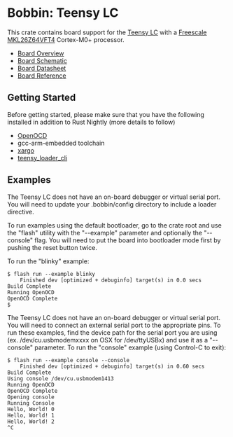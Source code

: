 # Bobbin: Teensy LC

This crate contains board support for the [Teensy LC](https://www.pjrc.com/store/teensylc.html) with a [Freescale MKL26Z64VFT4](http://www.nxp.com/products/microcontrollers-and-processors/arm-processors/kinetis-cortex-m-mcus/l-series-ultra-low-power-m0-plus/kinetis-kl2x-48-mhz-usb-ultra-low-power-microcontrollers-mcus-based-on-arm-cortex-m0-plus-core:KL2x) Cortex-M0+ processor.

- [Board Overview](https://www.pjrc.com/store/teensylc.html)
- [Board Schematic](https://www.pjrc.com/teensy/schematic.html)
- [Board Datasheet](https://www.pjrc.com/teensy/KL26P64M48SF5.pdf)
- [Board Reference](https://www.pjrc.com/teensy/KL26P121M48SF4RM.pdf)

## Getting Started

Before getting started, please make sure that you have the following installed in addition to Rust Nightly (more details to follow)

- [OpenOCD](http://openocd.org)
- gcc-arm-embedded toolchain
- [xargo](https://github.com/japaric/xargo)
- [teensy_loader_cli](https://www.pjrc.com/teensy/loader_cli.html)

## Examples

The Teensy LC does not have an on-board debugger or virtual serial port. You will need to update your .bobbin/config directory to include a loader directive.

To run examples using the default bootloader, go to the crate root and use the "flash" utility with the "--example" parameter and optionally the "--console" flag. You will
need to put the board into bootloader mode first by pushing the reset button twice.

To run the "blinky" example:

```
$ flash run --example blinky
    Finished dev [optimized + debuginfo] target(s) in 0.0 secs
Build Complete
Running OpenOCD
OpenOCD Complete
$
```

The Teensy LC does not have an on-board debugger or virtual serial port. 
You will need to connect an external serial port to the appropriate pins. To run these examples, find the device path for the serial port you are using (ex. /dev/cu.usbmodemxxxx on OSX for /dev/ttyUSBx) and use it as a "--console" parameter. 
To run the "console" example (using Control-C to exit):

```
$ flash run --example console --console
    Finished dev [optimized + debuginfo] target(s) in 0.60 secs
Build Complete
Using console /dev/cu.usbmodem1413
Running OpenOCD
OpenOCD Complete
Opening console
Running Console
Hello, World! 0
Hello, World! 1
Hello, World! 2
^C
```